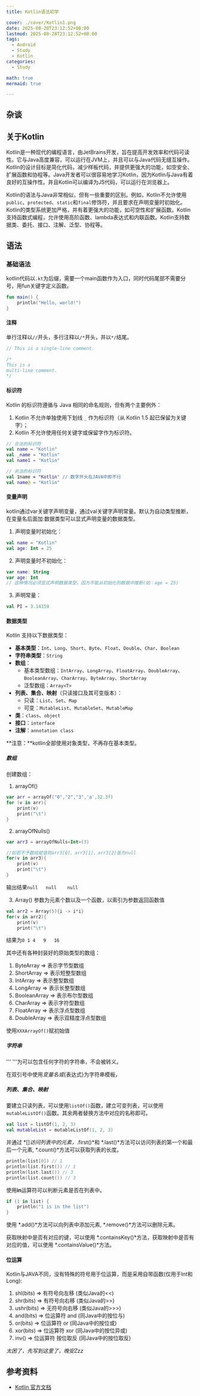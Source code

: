 ```yaml
---
title: Kotlin语法初学

cover: ./cover/Kotlin1.png
date: 2025-08-28T23:12:52+08:00
lastmod: 2025-08-28T23:12:52+08:00
tags:
  - Android
  - Study
  - Kotlin
categories:
  - Study

math: true
mermaid: true

---
```


## 杂谈

## 关于Kotlin
Kotlin是一种现代的编程语言，由JetBrains开发，旨在提高开发效率和代码可读性。它与Java高度兼容，可以运行在JVM上，并且可以与Java代码无缝互操作。Kotlin的设计目标是简化代码，减少样板代码，并提供更强大的功能，如空安全、扩展函数和协程等。Java开发者可以很容易地学习Kotlin，因为Kotlin与Java有着良好的互操作性。并且Kotlin可以编译为JS代码，可以运行在浏览器上。

Kotlin的语法与Java非常相似，但有一些重要的区别。例如，Kotlin不允许使用`public`、`protected`、`static`和`final`修饰符，并且要求在声明变量时初始化。Kotlin的类型系统更加严格，并有着更强大的功能，如可空性和扩展函数。Kotlin支持函数式编程，允许使用高阶函数、lambda表达式和内联函数。Kotlin支持数据类、委托、接口、注解、泛型、协程等。

## 语法

### 基础语法

kotlin代码以`.kt`为后缀，需要一个main函数作为入口，同时代码尾部不需要分号，用fun关键字定义函数。

```kotlin
fun main() {
    println("Hello, world!")
}
```

#### 注释

单行注释以`//`开头，多行注释以`/*`开头，并以`*/`结尾。

```kotlin
// This is a single-line comment.

/*
This is a
multi-line comment.
*/
```

#### 标识符

Kotlin 的标识符遵循与 Java 相同的命名规则，但有两个主要例外：  
1. Kotlin 不允许单独使用下划线 `_` 作为标识符（从 Kotlin 1.5 起已保留为关键字）；  
2. Kotlin 不允许使用任何关键字或保留字作为标识符。

```kotlin
// 合法的标识符
val name = "Kotlin"
val _name = "Kotlin"
val name1 = "Kotlin"

// 非法的标识符
val 1name = "Kotlin" // 数字开头在JAVA中即不行
val name@ = "Kotlin"
```



#### 变量声明

kotlin通过var关键字声明变量，通过val关键字声明常量。默认为自动类型推断，在变量名后面加:数据类型可以显式声明变量的数据类型。

1. 声明变量时初始化：

```kotlin
val name = "Kotlin"
val age: Int = 25
```

2. 声明变量时不初始化：

```kotlin
var name: String
var age: Int
// 这种情况必须显式声明数据类型，因为不能从初始化的数据中推断(如：age = 25)
```

3. 声明常量：

```kotlin
val PI = 3.14159
```

#### 数据类型

Kotlin 支持以下数据类型：

- **基本类型**：`Int`、`Long`、`Short`、`Byte`、`Float`、`Double`、`Char`、`Boolean`
- **字符串类型**：`String`
- **数组**：
  - 基本类型数组：`IntArray`、`LongArray`、`FloatArray`、`DoubleArray`、`BooleanArray`、`CharArray`、`ByteArray`、`ShortArray`
  - 泛型数组：`Array<T>`
- **列表、集合、映射**（只读接口及其可变版本）：
  - 只读：`List`、`Set`、`Map`
  - 可变：`MutableList`、`MutableSet`、`MutableMap`
- **类**：`class`、`object`
- **接口**：`interface`
- **注解**：`annotation class`

**注意：**kotlin全部使用对象类型，不再存在基本类型。

##### 数组

创建数组：
1. arrayOf()
  
```kotlin
var arr = arrayOf("0","2","3",'a',32.3f)
for (v in arr){
    print(v)
    print("\t")
}
```

2. arrayOfNulls()

```kotlin
var arr3 = arrayOfNulls<Int>(3)

//如若不予数组赋值则arr3[0]、arr3[1]、arr3[2]皆为null
for(v in arr3){
    print(v)
    print("\t")
}
```
输出结果`null	null	null	`

3. Array()
   参数为元素个数以及一个函数，以索引为参数返回函数值
```kotlin
val arr2 = Array(5){i -> i*i}
for(v in arr2){
    print(v)
    print("\t")
```
结果为`0 1	4	9	16`

其中还有各种封装好的原始类型的数组：
1. ByteArray => 表示字节型数组
2. ShortArray => 表示短整型数组
3. IntArray => 表示整型数组
4. LongArray => 表示长整型数组
5. BooleanArray => 表示布尔型数组
6. CharArray => 表示字符型数组
7. FloatArray => 表示浮点型数组
8. DoubleArray => 表示双精度浮点型数组


使用`XXXArrayOf()`赋初始值

##### 字符串
''' '''为可以包含任何字符的字符串，不会被转义。

在双引号中使用$变量名或${表达式}为字符串模板，

##### 列表、集合、映射

要建立只读列表，可以使用`listOf()`函数，建立可变列表，可以使用`mutableListOf()`函数。其余两者替换方法中对应的名称即可。

```kotlin
val list = listOf(1, 2, 3)
val mutableList = mutableListOf(1, 2, 3)
```

并通过 *[]*访问列表中的元素，*.first()*和 *.last()*方法可以访问列表的第一个和最后一个元素, *.count()*方法可以获取列表的长度。
```kotlin
println(list[0]) // 1
println(list.first()) // 1
println(list.last()) // 3
println(list.count()) // 3
```


使用**in**运算符可以判断元素是否在列表中。
```kotlin
if (1 in list) {
    println("1 is in the list")
}
```

使用 *.add()*方法可以向列表中添加元素, *.remove()*方法可以删除元素。

获取映射中是否有对应的键，可以使用 *.containsKey()*方法，获取映射中是否有对应的值，可以使用 *.containsValue()*方法。

#### 位运算

Kotlin与JAVA不同，没有特殊的符号用于位运算，而是采用自带函数(仅用于Int和Long):

1. shl(bits) => 有符号向左移 (类似Java的<<)
2. shr(bits) => 有符号向右移 (类似Java的>>)
3. ushr(bits) => 无符号向右移 (类似Java的>>>)
4. and(bits) => 位运算符 and (同Java中的按位与)
5. or(bits) => 位运算符 or (同Java中的按位或)
6. xor(bits) => 位运算符 xor (同Java中的按位异或)
7. inv() => 位运算符 按位取反 (同Java中的按位取反)


*太困了，先写到这里了，晚安Zzz*

## 参考资料
- [Kotlin 官方文档](https://kotlinlang.org/docs/reference/)

